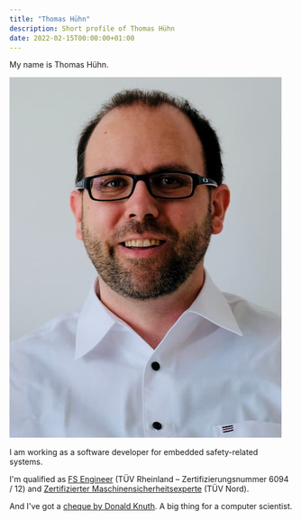 ```yaml
---
title: "Thomas Hühn"
description: Short profile of Thomas Hühn
date: 2022-02-15T00:00:00+01:00
---
```

My name is Thomas Hühn.

![](Thomas.jpg)

I am working as a software developer for embedded safety-related systems.

I'm qualified as [FS Engineer](https://www.tuv.com/landingpage/en/training-functional-safety-cyber-security/detail-pages/zertifikate/fs-engineer.html) (TÜV Rheinland – Zertifizierungsnummer 6094 / 12) and [Zertifizierter Maschinensicherheitsexperte](https://www.cmse.com/de-INT/about-cmse) (TÜV Nord).

And I've got a [cheque by Donald Knuth](https://www-cs-faculty.stanford.edu/~knuth/boss.html). A big thing for a computer scientist.
